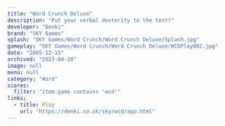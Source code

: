 ```yaml
---
title: "Word Crunch Deluxe"
description: "Put your verbal dexterity to the test!"
developer: "Denki"
brand: "SKY Games"
splash: "SKY Games/Word Crunch/Word Crunch Deluxe/Splash.jpg"
gameplay: "SKY Games/Word Crunch/Word Crunch Deluxe/WCDPlay002.jpg"
date: "2005-12-15"
archived: "2023-04-20"
image: null
menu: null
category: "Word"
scores:
  filter: "item.game contains 'wcd'"
links:
  - title: Play
    url: "https://denki.co.uk/sky/wcd/app.html"
---
```

